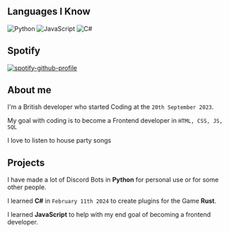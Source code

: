 ## Languages I Know

![Python](https://img.shields.io/badge/-Python-blue?style=flat-square&logo=python&logoColor=white)
![JavaScript](https://img.shields.io/badge/-JavaScript-yellow?style=flat-square&logo=javascript&logoColor=white)
![C#](https://img.shields.io/badge/-C%23-239120?style=flat-square&logo=c-sharp&logoColor=white)

## Spotify

[![spotify-github-profile](https://spotify-github-profile.kittinanx.com/api/view?uid=31rtcrfqfnwm5ysu52yvw2bikpry&cover_image=true&theme=novatorem&show_offline=false&background_color=121212&interchange=false&bar_color=53b14f&bar_color_cover=false)](https://github.com/kittinan/spotify-github-profile)


## About me

I'm a British developer who started Coding at the `20th September 2023`.

My goal with coding is to become a Frontend developer in `HTML, CSS, JS, SQL`

I love to listen to house party songs

## Projects

I have made a lot of Discord Bots in **Python** for personal use or for some other people.

I learned **C#** in `February 11th 2024` to create plugins for the Game **Rust**.

I learned **JavaScript** to help with my end goal of becoming a frontend developer.
